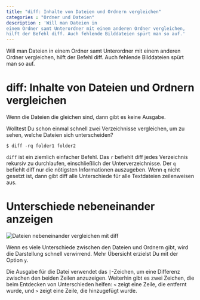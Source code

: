 ```yaml
---
title: "diff: Inhalte von Dateien und Ordnern vergleichen"
categories : "Ordner und Dateien"
description : 'Will man Dateien in
einem Ordner samt Unterordner mit einem anderen Ordner vergleichen,
hilft der Befehl diff. Auch fehlende Bilddateien spürt man so auf.'
---
```


Will man Dateien in einem Ordner samt Unterordner mit einem anderen
Ordner vergleichen, hilft der Befehl diff. Auch fehlende Bilddateien
spürt man so auf.

# diff: Inhalte von Dateien und Ordnern vergleichen

Wenn die Dateien die gleichen sind, dann gibt es keine Ausgabe.

Wolltest Du schon einmal schnell zwei Verzeichnisse vergleichen, um zu
sehen, welche Dateien sich unterscheiden?

    $ diff -rq folder1 folder2

`diff` ist ein ziemlich einfacher Befehl. Das `r` befiehlt diff jedes
Verzeichnis rekursiv zu durchlaufen, einschließlich der
Unterverzeichnisse. Der `q` befiehlt diff nur die nötigsten
Informationen auszugeben. Wenn `q` nicht gesetzt ist, dann gibt diff
alle Unterschiede für alle Textdateien zeilenweisen aus.

# Unterschiede nebeneinander anzeigen

![Dateien nebeneinander vergleichen mit
diff](../images/vergleichen-1.png)

Wenn es viele Unterschiede zwischen den Dateien und Ordnern gibt, wird
die Darstellung schnell verwirrend. Mehr Übersicht erzielst Du mit der
Option `y`.

Die Ausgabe für die Datei verwendet das `|`-Zeichen, um eine Differenz
zwischen den beiden Zeilen anzuzeigen. Weiterhin gibt es zwei Zeichen,
die beim Entdecken von Unterschieden helfen: `<` zeigt eine Zeile, die
entfernt wurde, und `>` zeigt eine Zeile, die hinzugefügt wurde.
